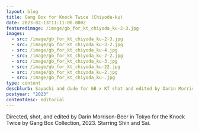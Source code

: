```yaml
---
layout: blog
title: Gang Box for Knock Twice (Chiyoda-ku)
date: 2023-02-13T11:11:00.000Z
featuredimage: /image/gb_for_kt_chiyoda_ku-2-3.jpg
images:
  - src: /image/gb_for_kt_chiyoda_ku-2-3.jpg
  - src: /image/gb_for_kt_chiyoda_ku-3-2.jpg
  - src: /image/gb_for_kt_chiyoda_ku-4.jpg
  - src: /image/gb_for_kt_chiyoda_ku-2-2.jpg
  - src: /image/gb_for_kt_chiyoda_ku-3.jpg
  - src: /image/gb_for_kt_chiyoda_ku-22.jpg
  - src: /image/gb_for_kt_chiyoda_ku-2.jpg
  - src: /image/gb_for_kt_chiyoda_ku-.jpg
type: content
descblurb: Sayachi and dude for GB x KT shot and edited by Darin Morrison-Beer
postyear: "2023"
contentdesc: editorial
---
```

Directed, shot, and edited by Darin Morrison-Beer in Tokyo for the Knock Twice by Gang Box Collection, 2023. Starring Shin and Sai.
